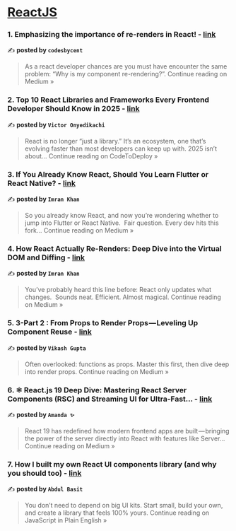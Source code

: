 
<h1><a href=https://medium.com/tag/reactjs/recommended target="_blank" rel="noopener noreferrer">ReactJS</a></h1>
<h3>1. Emphasizing the importance of re-renders in React! - <a href="https://medium.com/@codesbycent/emphasizing-the-importance-of-re-renders-in-react-b60eb14db966?source=rss------reactjs-5" target="_blank" rel="noopener noreferrer">link</a></h3>

✍️ **posted by `codesbycent`**

<blockquote>As a react developer chances are you must have encounter the same problem: “Why is my component re-rendering?”.
Continue reading on Medium »</blockquote>

<h3>2. Top 10 React Libraries and Frameworks Every Frontend Developer Should Know in 2025 - <a href="https://medium.com/codetodeploy/top-10-react-libraries-and-frameworks-every-frontend-developer-should-know-in-2025-a6f3eadba1ed?source=rss------reactjs-5" target="_blank" rel="noopener noreferrer">link</a></h3>

✍️ **posted by `Victor Onyedikachi`**

<blockquote>React is no longer “just a library.” It’s an ecosystem, one that’s evolving faster than most developers can keep up with. 2025 isn’t about…
Continue reading on CodeToDeploy »</blockquote>

<h3>3. If You Already Know React, Should You Learn Flutter or React Native? - <a href="https://imrankhani.medium.com/if-you-already-know-react-should-you-learn-flutter-or-react-native-4e2baa7e7830?source=rss------reactjs-5" target="_blank" rel="noopener noreferrer">link</a></h3>

✍️ **posted by `Imran Khan`**

<blockquote>So you already know React, and now you’re wondering whether to jump into Flutter or React Native.
 Fair question. Every dev hits this fork…
Continue reading on Medium »</blockquote>

<h3>4. How React Actually Re-Renders: Deep Dive into the Virtual DOM and Diffing - <a href="https://imrankhani.medium.com/how-react-actually-re-renders-deep-dive-into-the-virtual-dom-and-diffing-92e20a9f6b82?source=rss------reactjs-5" target="_blank" rel="noopener noreferrer">link</a></h3>

✍️ **posted by `Imran Khan`**

<blockquote>You’ve probably heard this line before: React only updates what changes.
 Sounds neat. Efficient. Almost magical.
Continue reading on Medium »</blockquote>

<h3>5. 3-Part 2 : From Props to Render Props — Leveling Up Component Reuse - <a href="https://hiimvikash.medium.com/3-part-2-from-props-to-render-props-leveling-up-component-reuse-8bb0e9498bd2?source=rss------reactjs-5" target="_blank" rel="noopener noreferrer">link</a></h3>

✍️ **posted by `Vikash Gupta`**

<blockquote>Often overlooked: functions as props. Master this first, then dive deep into render props.
Continue reading on Medium »</blockquote>

<h3>6. ⚛️ React.js 19 Deep Dive: Mastering React Server Components (RSC) and Streaming UI for Ultra-Fast… - <a href="https://medium.com/@Amanda0/%EF%B8%8F-react-js-19-deep-dive-mastering-react-server-components-rsc-and-streaming-ui-for-ultra-fast-7dd9b9f0e34f?source=rss------reactjs-5" target="_blank" rel="noopener noreferrer">link</a></h3>

✍️ **posted by `Amanda ✨`**

<blockquote>React 19 has redefined how modern frontend apps are built — bringing the power of the server directly into React with features like Server…
Continue reading on Medium »</blockquote>

<h3>7. How I built my own React UI components library (and why you should too) - <a href="https://javascript.plainenglish.io/how-i-built-my-own-react-ui-components-library-and-why-you-should-too-f68f3be535ef?source=rss------reactjs-5" target="_blank" rel="noopener noreferrer">link</a></h3>

✍️ **posted by `Abdul Basit`**

<blockquote>You don’t need to depend on big UI kits. Start small, build your own, and create a library that feels 100% yours.
Continue reading on JavaScript in Plain English »</blockquote>

